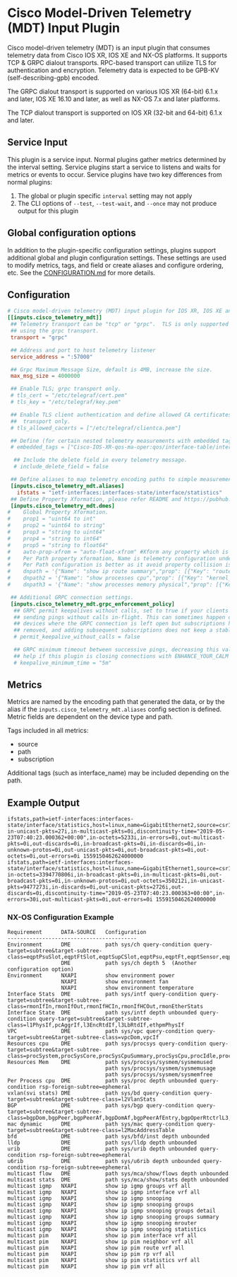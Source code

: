 # Cisco Model-Driven Telemetry (MDT) Input Plugin

Cisco model-driven telemetry (MDT) is an input plugin that consumes telemetry
data from Cisco IOS XR, IOS XE and NX-OS platforms. It supports TCP & GRPC
dialout transports.  RPC-based transport can utilize TLS for authentication and
encryption.  Telemetry data is expected to be GPB-KV (self-describing-gpb)
encoded.

The GRPC dialout transport is supported on various IOS XR (64-bit) 6.1.x and
later, IOS XE 16.10 and later, as well as NX-OS 7.x and later platforms.

The TCP dialout transport is supported on IOS XR (32-bit and 64-bit) 6.1.x and
later.

## Service Input <!-- @/docs/includes/service_input.md -->

This plugin is a service input. Normal plugins gather metrics determined by the
interval setting. Service plugins start a service to listens and waits for
metrics or events to occur. Service plugins have two key differences from
normal plugins:

1. The global or plugin specific `interval` setting may not apply
2. The CLI options of `--test`, `--test-wait`, and `--once` may not produce
   output for this plugin

## Global configuration options <!-- @/docs/includes/plugin_config.md -->

In addition to the plugin-specific configuration settings, plugins support
additional global and plugin configuration settings. These settings are used to
modify metrics, tags, and field or create aliases and configure ordering, etc.
See the [CONFIGURATION.md][CONFIGURATION.md] for more details.

[CONFIGURATION.md]: ../../../docs/CONFIGURATION.md#plugins

## Configuration

```toml @sample.conf
# Cisco model-driven telemetry (MDT) input plugin for IOS XR, IOS XE and NX-OS platforms
[[inputs.cisco_telemetry_mdt]]
 ## Telemetry transport can be "tcp" or "grpc".  TLS is only supported when
 ## using the grpc transport.
 transport = "grpc"

 ## Address and port to host telemetry listener
 service_address = ":57000"

 ## Grpc Maximum Message Size, default is 4MB, increase the size.
 max_msg_size = 4000000

 ## Enable TLS; grpc transport only.
 # tls_cert = "/etc/telegraf/cert.pem"
 # tls_key = "/etc/telegraf/key.pem"

 ## Enable TLS client authentication and define allowed CA certificates; grpc
 ##  transport only.
 # tls_allowed_cacerts = ["/etc/telegraf/clientca.pem"]

 ## Define (for certain nested telemetry measurements with embedded tags) which fields are tags
 # embedded_tags = ["Cisco-IOS-XR-qos-ma-oper:qos/interface-table/interface/input/service-policy-names/service-policy-instance/statistics/class-stats/class-name"]

  ## Include the delete field in every telemetry message.
  # include_delete_field = false

 ## Define aliases to map telemetry encoding paths to simple measurement names
 [inputs.cisco_telemetry_mdt.aliases]
   ifstats = "ietf-interfaces:interfaces-state/interface/statistics"
 ## Define Property Xformation, please refer README and https://pubhub.devnetcloud.com/media/dme-docs-9-3-3/docs/appendix/ for Model details.
 [inputs.cisco_telemetry_mdt.dmes]
#    Global Property Xformation.
#    prop1 = "uint64 to int"
#    prop2 = "uint64 to string"
#    prop3 = "string to uint64"
#    prop4 = "string to int64"
#    prop5 = "string to float64"
#    auto-prop-xfrom = "auto-float-xfrom" #Xform any property which is string, and has float number to type float64
#    Per Path property xformation, Name is telemetry configuration under sensor-group, path configuration "WORD         Distinguished Name"
#    Per Path configuration is better as it avoid property collision issue of types.
#    dnpath = '{"Name": "show ip route summary","prop": [{"Key": "routes","Value": "string"}, {"Key": "best-paths","Value": "string"}]}'
#    dnpath2 = '{"Name": "show processes cpu","prop": [{"Key": "kernel_percent","Value": "float"}, {"Key": "idle_percent","Value": "float"}, {"Key": "process","Value": "string"}, {"Key": "user_percent","Value": "float"}, {"Key": "onesec","Value": "float"}]}'
#    dnpath3 = '{"Name": "show processes memory physical","prop": [{"Key": "processname","Value": "string"}]}'

 ## Additional GRPC connection settings.
 [inputs.cisco_telemetry_mdt.grpc_enforcement_policy]
  ## GRPC permit keepalives without calls, set to true if your clients are
  ## sending pings without calls in-flight. This can sometimes happen on IOS-XE
  ## devices where the GRPC connection is left open but subscriptions have been
  ## removed, and adding subsequent subscriptions does not keep a stable session.
  # permit_keepalive_without_calls = false

  ## GRPC minimum timeout between successive pings, decreasing this value may
  ## help if this plugin is closing connections with ENHANCE_YOUR_CALM (too_many_pings).
  # keepalive_minimum_time = "5m"
```

## Metrics

Metrics are named by the encoding path that generated the data, or by the alias
if the `inputs.cisco_telemetry_mdt.aliases` config section is defined.
Metric fields are dependent on the device type and path.

Tags included in all metrics:

- source
- path
- subscription

Additional tags (such as interface_name) may be included depending on the path.

## Example Output

```text
ifstats,path=ietf-interfaces:interfaces-state/interface/statistics,host=linux,name=GigabitEthernet2,source=csr1kv,subscription=101 in-unicast-pkts=27i,in-multicast-pkts=0i,discontinuity-time="2019-05-23T07:40:23.000362+00:00",in-octets=5233i,in-errors=0i,out-multicast-pkts=0i,out-discards=0i,in-broadcast-pkts=0i,in-discards=0i,in-unknown-protos=0i,out-unicast-pkts=0i,out-broadcast-pkts=0i,out-octets=0i,out-errors=0i 1559150462624000000
ifstats,path=ietf-interfaces:interfaces-state/interface/statistics,host=linux,name=GigabitEthernet1,source=csr1kv,subscription=101 in-octets=3394770806i,in-broadcast-pkts=0i,in-multicast-pkts=0i,out-broadcast-pkts=0i,in-unknown-protos=0i,out-octets=350212i,in-unicast-pkts=9477273i,in-discards=0i,out-unicast-pkts=2726i,out-discards=0i,discontinuity-time="2019-05-23T07:40:23.000363+00:00",in-errors=30i,out-multicast-pkts=0i,out-errors=0i 1559150462624000000
```

### NX-OS Configuration Example

```text
Requirement      DATA-SOURCE   Configuration
-----------------------------------------
Environment      DME           path sys/ch query-condition query-target=subtree&target-subtree-class=eqptPsuSlot,eqptFtSlot,eqptSupCSlot,eqptPsu,eqptFt,eqptSensor,eqptLCSlot
                 DME           path sys/ch depth 5  (Another configuration option)
Environment      NXAPI         show environment power
                 NXAPI         show environment fan
                 NXAPI         show environment temperature
Interface Stats  DME           path sys/intf query-condition query-target=subtree&target-subtree-class=rmonIfIn,rmonIfOut,rmonIfHCIn,rmonIfHCOut,rmonEtherStats
Interface State  DME           path sys/intf depth unbounded query-condition query-target=subtree&target-subtree-class=l1PhysIf,pcAggrIf,l3EncRtdIf,l3LbRtdIf,ethpmPhysIf
VPC              DME           path sys/vpc query-condition query-target=subtree&target-subtree-class=vpcDom,vpcIf
Resources cpu    DME           path sys/procsys query-condition query-target=subtree&target-subtree-class=procSystem,procSysCore,procSysCpuSummary,procSysCpu,procIdle,procIrq,procKernel,procNice,procSoftirq,procTotal,procUser,procWait,procSysCpuHistory,procSysLoad
Resources Mem    DME           path sys/procsys/sysmem/sysmemused
                               path sys/procsys/sysmem/sysmemusage
                               path sys/procsys/sysmem/sysmemfree
Per Process cpu  DME           path sys/proc depth unbounded query-condition rsp-foreign-subtree=ephemeral
vxlan(svi stats) DME           path sys/bd query-condition query-target=subtree&target-subtree-class=l2VlanStats
BGP              DME           path sys/bgp query-condition query-target=subtree&target-subtree-class=bgpDom,bgpPeer,bgpPeerAf,bgpDomAf,bgpPeerAfEntry,bgpOperRtctrlL3,bgpOperRttP,bgpOperRttEntry,bgpOperAfCtrl
mac dynamic      DME           path sys/mac query-condition query-target=subtree&target-subtree-class=l2MacAddressTable
bfd              DME           path sys/bfd/inst depth unbounded
lldp             DME           path sys/lldp depth unbounded
urib             DME           path sys/urib depth unbounded query-condition rsp-foreign-subtree=ephemeral
u6rib            DME           path sys/u6rib depth unbounded query-condition rsp-foreign-subtree=ephemeral
multicast flow   DME           path sys/mca/show/flows depth unbounded
multicast stats  DME           path sys/mca/show/stats depth unbounded
multicast igmp   NXAPI         show ip igmp groups vrf all
multicast igmp   NXAPI         show ip igmp interface vrf all
multicast igmp   NXAPI         show ip igmp snooping
multicast igmp   NXAPI         show ip igmp snooping groups
multicast igmp   NXAPI         show ip igmp snooping groups detail
multicast igmp   NXAPI         show ip igmp snooping groups summary
multicast igmp   NXAPI         show ip igmp snooping mrouter
multicast igmp   NXAPI         show ip igmp snooping statistics
multicast pim    NXAPI         show ip pim interface vrf all
multicast pim    NXAPI         show ip pim neighbor vrf all
multicast pim    NXAPI         show ip pim route vrf all
multicast pim    NXAPI         show ip pim rp vrf all
multicast pim    NXAPI         show ip pim statistics vrf all
multicast pim    NXAPI         show ip pim vrf all
```
